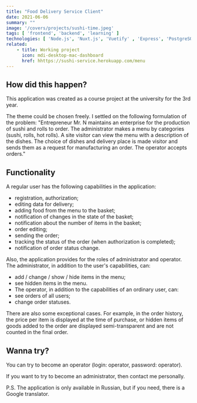 ```yaml
---
title: "Food Delivery Service Client"
date: 2021-06-06
summary: ""
image: '/covers/projects/sushi-time.jpeg'
tags: [ 'frontend', 'backend', 'learning' ]
technologies: [ 'Node.js', 'Nuxt.js', 'Vuetify' , 'Express', 'PostgreSQL', Sequelize ORM]
related:
    - title: Working project
      icon: mdi-desktop-mac-dashboard
      href: hhttps://sushi-service.herokuapp.com/menu
---
```

## How did this happen?
This application was created as a course project at the university for the 3rd year.

The theme could be chosen freely. I settled on the following formulation of the problem: "Entrepreneur Mr. N maintains an enterprise for the production of sushi and rolls to order. The administrator makes a menu by categories (sushi, rolls, hot rolls). A site visitor can view the menu with a description of the dishes. The choice of dishes and delivery place is made visitor and sends them as a request for manufacturing an order. The operator accepts orders."

## Functionality
A regular user has the following capabilities in the application:
- registration, authorization;
- editing data for delivery;
- adding food from the menu to the basket;
- notification of changes in the state of the basket;
- notification about the number of items in the basket;
- order editing;
- sending the order;
- tracking the status of the order (when authorization is completed);
- notification of order status change.

Also, the application provides for the roles of administrator and operator. The administrator, in addition to the user's capabilities, can:
- add / change / show / hide items in the menu;
- see hidden items in the menu.
- The operator, in addition to the capabilities of an ordinary user, can:
- see orders of all users;
- change order statuses.

There are also some exceptional cases. For example, in the order history, the price per item is displayed at the time of purchase, or hidden items of goods added to the order are displayed semi-transparent and are not counted in the final order.

## Wanna try?
You can try to become an operator (login: operator, password: operator).

If you want to try to become an administrator, then contact me personally.

P.S. The application is only available in Russian, but if you need, there is a Google translator.
